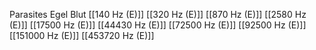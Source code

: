 Parasites Egel Blut
[[140 Hz (E)]]
[[320 Hz (E)]]
[[870 Hz (E)]]
[[2580 Hz (E)]]
[[17500 Hz (E)]]
[[44430 Hz (E)]]
[[72500 Hz (E)]]
[[92500 Hz (E)]]
[[151000 Hz (E)]]
[[453720 Hz (E)]]